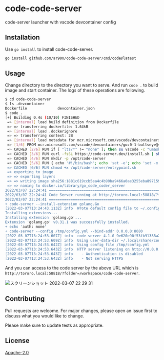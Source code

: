 # code-code-server
code-server launcher with vscode devcontainer config

## Installation

Use `go install` to install code-code-server.

```bash
go install github.com/ar90n/code-code-server/cmd/code@latest
```

## Usage
Change directory to the directory you want to serve. And run `code .` to build image and start container. The logs of these operations are following.

```bash
$ cd code-code-server
$ ls .devcontainer
Dockerfile              devcontainer.json
$ code .
[+] Building 0.4s (10/10) FINISHED
 => [internal] load build definition from Dockerfile                                                                                                                                                     0.0s
 => => transferring dockerfile: 1.64kB                                                                                                                                                                   0.0s
 => [internal] load .dockerignore                                                                                                                                                                        0.0s
 => => transferring context: 2B                                                                                                                                                                          0.0s
 => [internal] load metadata for mcr.microsoft.com/vscode/devcontainers/go:0-1-bullseye                                                                                                                  0.3s
 => [1/6] FROM mcr.microsoft.com/vscode/devcontainers/go:0-1-bullseye@sha256:4cae6b242e4c6357f3242c0c6c70987cf56ad42e7c3ae925ea3ad3525925f891                                                            0.0s
 => CACHED [2/6] RUN if [ "lts/*" != "none" ]; then su vscode -c "umask 0002 && . /usr/local/share/nvm/nvm.sh && nvm install lts/* 2>&1"; fi                                                             0.0s
 => CACHED [3/6] RUN curl -fsSL https://code-server.dev/install.sh | sh                                                                                                                                  0.0s
 => CACHED [4/6] RUN mkdir -p /opt/code-server                                                                                                                                                           0.0s
 => CACHED [5/6] RUN { echo '#!/bin/bash'; echo 'set -e'; echo 'set -x'; echo ''; echo 'code-server --install-extension golang.Go'; echo 'echo "auth: none" > /tmp/config.yml'; echo 'code-server --con  0.0s
 => CACHED [6/6] RUN chmod +x /opt/code-server/entrypoint.sh                                                                                                                                             0.0s
 => exporting to image                                                                                                                                                                                   0.0s
 => => exporting layers                                                                                                                                                                                  0.0s
 => => writing image sha256:1881c619ccb5ea4c4b90ba9466a0ae3255eba897159ca39e87494c535f7099a8                                                                                                             0.0s
 => => naming to docker.io/library/go_code_coder_server                                                                                                                                                  0.0s
2022/03/07 22:24:41 ==============================================================================================
2022/03/07 22:24:41 Code Server running at http://tororo.local:58818/?folder=/workspace/code-code-server
2022/03/07 22:24:41 ==============================================================================================
+ code-server --install-extension golang.Go
[2022-03-07T13:24:43.113Z] info  Wrote default config file to ~/.config/code-server/config.yaml
Installing extensions...
Installing extension 'golang.go'...
Extension 'golang.go' v0.31.1 was successfully installed.
+ echo 'auth: none'
+ code-server --config /tmp/config.yml --bind-addr 0.0.0.0:8080
[2022-03-07T13:24:53.607Z] info  code-server 4.1.0 9e620e90f53fb91338a2ba1aaa2e556d42ae52d5
[2022-03-07T13:24:53.609Z] info  Using user-data-dir ~/.local/share/code-server
[2022-03-07T13:24:53.642Z] info  Using config file /tmp/config.yml
[2022-03-07T13:24:53.643Z] info  HTTP server listening on http://0.0.0.0:8080/
[2022-03-07T13:24:53.643Z] info    - Authentication is disabled
[2022-03-07T13:24:53.643Z] info    - Not serving HTTPS
```

And you can access to the code server by the above URL which is `http://tororo.local:58818/?folder=/workspace/code-code-server`.

![スクリーンショット 2022-03-07 22 29 31](https://user-images.githubusercontent.com/2285892/157044688-6c1ed4e2-1426-459e-b489-644b6ec9d25b.png)

## Contributing
Pull requests are welcome. For major changes, please open an issue first to discuss what you would like to change.

Please make sure to update tests as appropriate.

## License
[Apache-2.0](https://www.apache.org/licenses/LICENSE-2.0)
